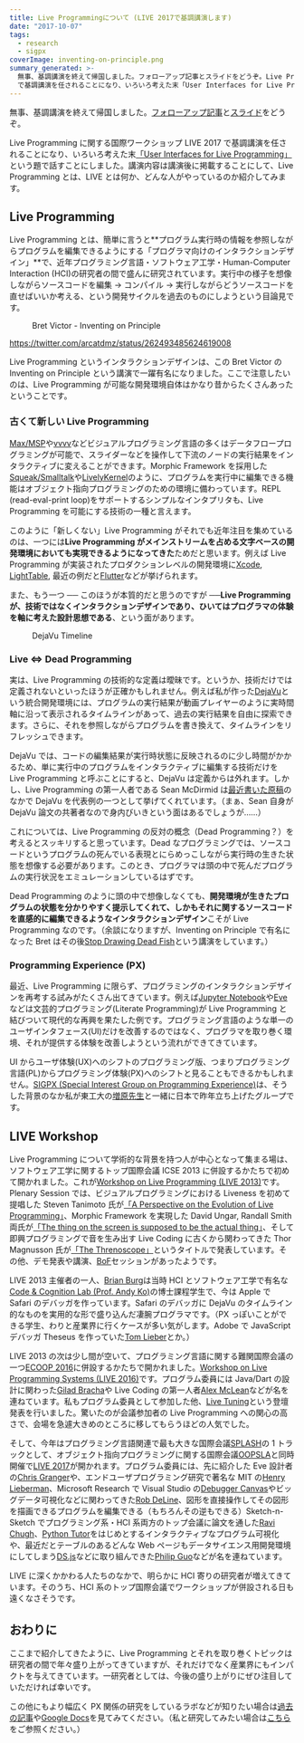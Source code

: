 ```yaml
---
title: Live Programmingについて (LIVE 2017で基調講演します)
date: "2017-10-07"
tags:
  - research
  - sigpx
coverImage: inventing-on-principle.png
summary_generated: >-
  無事、基調講演を終えて帰国しました。フォローアップ記事とスライドをどうぞ。Live Programming に関する国際ワークショップ LIVE 2017
  で基調講演を任されることになり、いろいろ考えた末「User Interfaces for Live Programmi...
---
```


無事、基調講演を終えて帰国しました。[フォローアップ記事](https://junkato.jp/ja/live-programming/)と[スライド](https://junkato.jp/publications/live2017-kato-keynote-slides.pdf)をどうぞ。

Live Programming に関する国際ワークショップ LIVE 2017 で基調講演を任されることになり、いろいろ考えた末[「User Interfaces for Live Programming」](https://2017.splashcon.org/event/live-2017-keynote-a)という題で話すことにしました。講演内容は講演後に掲載することにして、Live Programming とは、LIVE とは何か、どんな人がやっているのか紹介してみます。

## Live Programming

Live Programming とは、簡単に言うと**プログラム実行時の情報を参照しながらプログラムを編集できるようにする「プログラマ向けのインタラクションデザイン」**で、近年プログラミング言語・ソフトウェア工学・Human-Computer Interaction (HCI)の研究者の間で盛んに研究されています。実行中の様子を想像しながらソースコードを編集 → コンパイル → 実行しながらどうソースコードを直せばいいか考える、という開発サイクルを過去のものにしようという目論見です。

<figure className="center">
  <a href="https://vimeo.com/36579366"><img src="/images/inventing-on-principle.png" alt="" /></a>
  <figcaption>Bret Victor - Inventing on Principle</figcaption>
</figure>

https://twitter.com/arcatdmz/status/262493485624619008

Live Programming というインタラクションデザインは、この Bret Victor の Inventing on Principle という講演で一躍有名になりました。ここで注意したいのは、Live Programming が可能な開発環境自体はかなり昔からたくさんあったということです。

### 古くて新しい Live Programming

[Max/MSP](https://cycling74.com/products/max/)や[vvvv](https://vvvv.org/)などビジュアルプログラミング言語の多くはデータフロープログラミングが可能で、スライダーなどを操作して下流のノードの実行結果をインタラクティブに変えることができます。Morphic Framework を採用した[Squeak/Smalltalk](http://squeak.org/)や[LivelyKernel](https://www.lively-kernel.org/)のように、プログラムを実行中に編集できる機能はオブジェクト指向プログラミングのための環境に備わっています。REPL (read-eval-print loop)をサポートするシンプルなインタプリタも、Live Programming を可能にする技術の一種と言えます。

このように「新しくない」Live Programming がそれでも近年注目を集めているのは、一つには**Live Programming がメインストリームを占める文字ベースの開発環境においても実現できるようになってきた**ためだと思います。例えば Live Programming が実装されたプロダクションレベルの開発環境に[Xcode](https://www.macstories.net/mac/xcode-6-live-rendering-visual-view-debugging-and-swift/), [LightTable](https://www.youtube.com/watch?v=H58-n7uldoU), 最近の例だと[Flutter](https://flutter.io/)などが挙げられます。

また、もう一つ ── このほうが本質的だと思うのですが ──**Live Programming が、技術ではなくインタラクションデザインであり、ひいてはプログラマの体験を軸に考えた設計思想である**、という面があります。

<figure className="center">
  <a href="https://junkato.jp/ja/dejavu/"><img src="/images/fig6-timeline-1024x332.png" alt="" /></a>
  <figcaption>DejaVu Timeline</figcaption>
</figure>

### Live ⇔ Dead Programming

実は、Live Programming の技術的な定義は曖昧です。というか、技術だけでは定義されないといったほうが正確かもしれません。例えば私が作った[DejaVu](https://junkato.jp/ja/dejavu/)という統合開発環境には、プログラムの実行結果が動画プレイヤーのように実時間軸に沿って表示されるタイムラインがあって、過去の実行結果を自由に探索できます。さらに、それを参照しながらプログラムを書き換えて、タイムラインをリフレッシュできます。

DejaVu では、コードの編集結果が実行時状態に反映されるのに少し時間がかかるため、単に実行中のプログラムをインタラクティブに編集する技術だけを Live Programming と呼ぶことにすると、DejaVu は定義からは外れます。しかし、Live Programming の第一人者である Sean McDirmid は[最近書いた原稿](https://2017.splashcon.org/track/live-2017#A-Brief-Intro-to-Live-Programming)のなかで DejaVu を代表例の一つとして挙げてくれています。（まぁ、Sean 自身が DejaVu 論文の共著者なので身内びいきという面はあるでしょうが……）

これについては、Live Programming の反対の概念（Dead Programming？）を考えるとスッキリすると思っています。Dead なプログラミングでは、ソースコードというプログラムの死んでいる表現とにらめっこしながら実行時の生きた状態を想像する必要があります。このとき、プログラマは頭の中で死んだプログラムの実行状況をエミュレーションしているはずです。

Dead Programming のように頭の中で想像しなくても、**開発環境が生きたプログラムの状態を分かりやすく提示してくれて、しかもそれに関するソースコードを直感的に編集できるようなインタラクションデザイン**こそが Live Programming なのです。（余談になりますが、Inventing on Principle で有名になった Bret はその後[Stop Drawing Dead Fish](https://vimeo.com/64895205)という講演をしています。）

### Programming Experience (PX)

最近、Live Programming に限らず、プログラミングのインタラクションデザインを再考する試みがたくさん出てきています。例えば[Jupyter Notebook](http://jupyter.org)や[Eve](http://witheve.com/)などは文芸的プログラミング(Literate Programming)が Live Programming と結びついて現代的な再興を果たした例です。プログラミング言語のような単一のユーザインタフェース(UI)だけを改善するのではなく、プログラマを取り巻く環境、それが提供する体験を改善しようという流れができてきています。

UI からユーザ体験(UX)へのシフトのプログラミング版、つまりプログラミング言語(PL)からプログラミング体験(PX)へのシフトと見ることもできるかもしれません。[SIGPX (Special Interest Group on Programming Experience)](https://sigpx.org/)は、そうした背景のなか私が東工大の[増原先生](http://prg.is.titech.ac.jp/ja/)と一緒に日本で昨年立ち上げたグループです。

## LIVE Workshop

Live Programming について学術的な背景を持つ人が中心となって集まる場は、ソフトウェア工学に関するトップ国際会議 ICSE 2013 に併設するかたちで初めて開かれました。これが[Workshop on Live Programming (LIVE 2013)](http://liveprogramming.github.io/2013/about.html)です。Plenary Session では、ビジュアルプログラミングにおける Liveness を初めて提唱した Steven Tanimoto 氏が[「A Perspective on the Evolution of Live Programming」](http://liveprogramming.github.io/2013/papers/liveness.pdf)、Morphic Framework を実現した David Ungar, Randall Smith 両氏が[「The thing on the screen is supposed to be the actual thing」](http://davidungar.net/Live2013/Live_2013.html)、そして即興プログラミングで音を生み出す Live Coding に古くから関わってきた Thor Magnusson 氏が[「The Threnoscope」](http://liveprogramming.github.io/2013/papers/thor.pdf)というタイトルで発表しています。その他、デモ発表や講演、[BoF](https://en.wikipedia.org/wiki/Birds_of_a_feather_%28computing%29)セッションがあったようです。

LIVE 2013 主催者の一人、[Brian Burg](http://brrian.org/)は当時 HCI とソフトウェア工学で有名な[Code & Cognition Lab (Prof. Andy Ko)](http://faculty.washington.edu/ajko/)の博士課程学生で、今は Apple で Safari のデバッガを作っています。Safari のデバッガに DejaVu のタイムライン的なものを実用的な形で盛り込んだ凄腕プログラマです。（PX っぽいことができる学生、わりと産業界に行くケースが多い気がします。Adobe で JavaScript デバッガ Theseus を作っていた[Tom Lieber](http://alltom.com/)とか。）

LIVE 2013 の次は少し間が空いて、プログラミング言語に関する難関国際会議の一つ[ECOOP 2016](https://2016.ecoop.org/)に併設するかたちで開かれました。[Workshop on Live Programming Systems (LIVE 2016)](https://2016.ecoop.org/track/LIVE-2016)です。プログラム委員には Java/Dart の設計に関わった[Gilad Bracha](http://bracha.org/Site/Home.html)や Live Coding の第一人者[Alex McLean](http://slab.org/)などが名を連ねています。私もプログラム委員として参加した他、[Live Tuning](https://junkato.jp/live-tuning)という登壇発表を行いました。驚いたのが会議参加者の Live Programming への関心の高さで、会場を急遽大きめのところに移してもらうほどの人気でした。

そして、今年はプログラミング言語関連で最も大きな国際会議[SPLASH](https://2017.splashcon.org/home)の 1 トラックとして、オブジェクト指向プログラミングに関する国際会議[OOPSLA](https://2017.splashcon.org/track/splash-2017-OOPSLA)と同時開催で[LIVE 2017](https://2017.splashcon.org/track/live-2017#program)が開かれます。プログラム委員には、先に紹介した Eve 設計者の[Chris Granger](http://www.chris-granger.com/)や、エンドユーザプログラミング研究で著名な MIT の[Henry Lieberman](http://web.media.mit.edu/~lieber/)、Microsoft Research で Visual Studio の[Debugger Canvas](https://marketplace.visualstudio.com/items?itemName=DebuggerCanvasTeam.DebuggerCanvas)やビッグデータ可視化などに関わってきた[Rob DeLine](https://www.microsoft.com/en-us/research/people/rdeline/)、図形を直接操作してその図形を描画できるプログラムを編集できる（もちろんその逆もできる）Sketch-n-Sketch でプログラミング系・HCI 系両方のトップ会議に論文を通した[Ravi Chugh](http://people.cs.uchicago.edu/~rchugh/)、[Python Tutor](http://pythontutor.com)をはじめとするインタラクティブなプログラム可視化や、最近だとテーブルのあるどんな Web ページもデータサイエンス用開発環境にしてしまう[DS.js](http://pgbovine.net/dsjs-paper.htm)などに取り組んできた[Philip Guo](http://pgbovine.net)などが名を連ねています。

LIVE に深くかかわる人たちのなかで、明らかに HCI 寄りの研究者が増えてきています。そのうち、HCI 系のトップ国際会議でワークショップが併設される日も遠くなさそうです。

## おわりに

ここまで紹介してきたように、Live Programming とそれを取り巻くトピックは研究者の間で年々盛り上がってきていますが、それだけでなく産業界にもインパクトを与えてきています。一研究者としては、今後の盛り上がりにぜひ注目していただければ幸いです。

この他にもより幅広く PX 関係の研究をしているラボなどが知りたい場合は[過去の記事](/ja/posts/2013-09-27-devenv-research-labs)や[Google Docs](https://docs.google.com/document/d/176yfANBFr0txgYJSROFPEdGkPwXhicrP9YZu_bJlgyg/edit)を見てみてください。（私と研究してみたい場合は[こちら](https://junkato.jp/ja/collaborations/)をご参照ください。）
